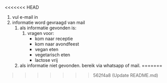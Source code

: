 <<<<<<< HEAD
1. vul e-mail in
1. informatie word gevraagd van mail
    1. als informatie gevonden is:
        1. vragen voor:
            - kom naar receptie
            - kom naar avondfeest
            - vegan eten
            - vegetarisch eten
            - lactose vrij
    1. als informatie niet gevonden. bereik via whatsapp of mail.
=======

>>>>>>> 562f4a8 (Update README.md)
